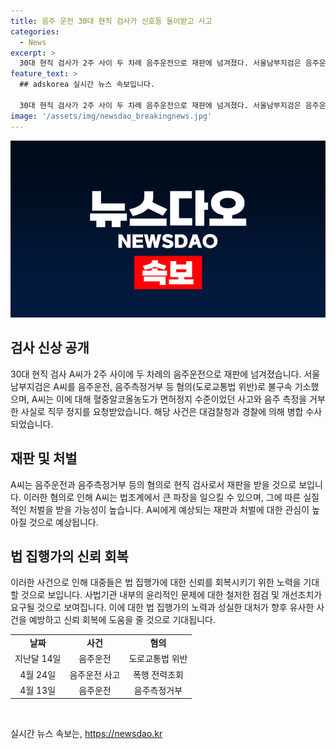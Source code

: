 ```yaml
---
title: 음주 운전 30대 현직 검사가 신호등 들이받고 사고
categories:
  - News
excerpt: >
  30대 현직 검사가 2주 사이 두 차례 음주운전으로 재판에 넘겨졌다. 서울남부지검은 음주운전, 음주측정거부 등 혐의로 A씨를 불구속 기소했다. A씨는 차량 사고로 혈중알코올농도가 면허정지 수준이었고, 음주측정을 거부하여 직무 정지 요청됐다. 해당 사건은 경찰과 검찰이 병합 수사 중이다. A씨의 무책임한 행동이 공정과 안전에 대한 심각한 위협임을 시사한다.
feature_text: >
  ## adskorea 실시간 뉴스 속보입니다.

  30대 현직 검사가 2주 사이 두 차례 음주운전으로 재판에 넘겨졌다. 서울남부지검은 음주운전, 음주측정거부 등 혐의로 A씨를 불구속 기소했다. A씨는 차량 사고로 혈중알코올농도가 면허정지 수준이었고, 음주측정을 거부하여 직무 정지 요청됐다. 해당 사건은 경찰과 검찰이 병합 수사 중이다. A씨의 무책임한 행동이 공정과 안전에 대한 심각한 위협임을 시사한다.
image: '/assets/img/newsdao_breakingnews.jpg'
---
```


<p><img src="/assets/img/newsdao_breakingnews.jpg" alt="adskorea 속보" /></p>

<h2 data-ke-size="size26">검사 신상 공개</h2>

<p data-ke-size="size16">30대 현직 검사 A씨가 2주 사이에 두 차례의 음주운전으로 재판에 넘겨졌습니다. 서울남부지검은 A씨를 음주운전, 음주측정거부 등 혐의(도로교통법 위반)로 불구속 기소했으며, A씨는 이에 대해 혈중알코올농도가 면허정지 수준이었던 사고와 음주 측정을 거부한 사실로 직무 정지를 요청받았습니다. 해당 사건은 대검찰청과 경찰에 의해 병합 수사되었습니다.</p>

<h2 data-ke-size="size26">재판 및 처벌</h2>

<p data-ke-size="size16">A씨는 음주운전과 음주측정거부 등의 혐의로 현직 검사로서 재판을 받을 것으로 보입니다. 이러한 혐의로 인해 A씨는 법조계에서 큰 파장을 일으킬 수 있으며, 그에 따른 실질적인 처벌을 받을 가능성이 높습니다. A씨에게 예상되는 재판과 처벌에 대한 관심이 높아질 것으로 예상됩니다.</p>

<h2 data-ke-size="size26">법 집행가의 신뢰 회복</h2>

<p data-ke-size="size16">이러한 사건으로 인해 대중들은 법 집행가에 대한 신뢰를 회복시키기 위한 노력을 기대할 것으로 보입니다. 사법기관 내부의 윤리적인 문제에 대한 철저한 점검 및 개선조치가 요구될 것으로 보여집니다. 이에 대한 법 집행가의 노력과 성실한 대처가 향후 유사한 사건을 예방하고 신뢰 회복에 도움을 줄 것으로 기대됩니다.</p>

<table>
    <tr>
        <td style="text-align: center; height: 17px;"><b>날짜</b></td>
        <td style="text-align: center; height: 17px;"><b>사건</b></td>
        <td style="text-align: center; height: 17px;"><b>혐의</b></td>
    </tr>
    <tr>
        <td style="text-align: center; height: 17px;">지난달 14일</td>
        <td style="text-align: center; height: 17px;">음주운전</td>
        <td style="text-align: center; height: 17px;">도로교통법 위반</td>
    </tr>
    <tr>
        <td style="text-align: center; height: 17px;">4월 24일</td>
        <td style="text-align: center; height: 17px;">음주운전 사고</td>
        <td style="text-align: center; height: 17px;">폭행 전력조회</td>
    </tr>
    <tr>
        <td style="text-align: center; height: 17px;">4월 13일</td>
        <td style="text-align: center; height: 17px;">음주운전</td>
        <td style="text-align: center; height: 17px;">음주측정거부</td>
    </tr>
</table>

<p data-ke-size="size16">&nbsp;</p>
실시간 뉴스 속보는, <a href="https://newsdao.kr" rel="dofollow">https://newsdao.kr</a>


